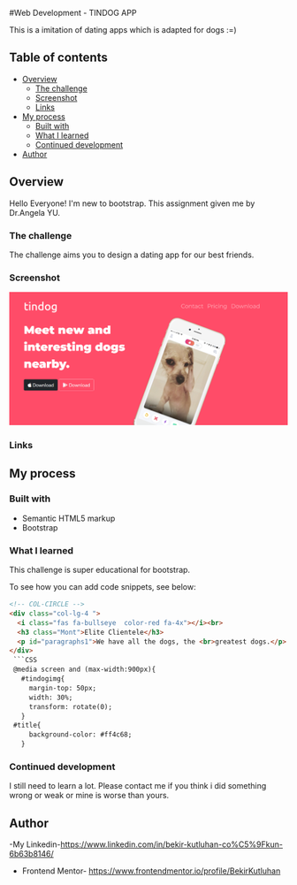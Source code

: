 #Web Development - TINDOG APP

This is a imitation of dating apps which is adapted for dogs :=)
## Table of contents

- [Overview](#overview)
  - [The challenge](#the-challenge)
  - [Screenshot](#screenshot)
  - [Links](#links)
- [My process](#my-process)
  - [Built with](#built-with)
  - [What I learned](#what-i-learned)
  - [Continued development](#continued-development)
- [Author](#author)

## Overview
Hello Everyone! I'm new to bootstrap. This assignment given me by Dr.Angela YU.
### The challenge

The challenge aims you to design a dating app for our best friends.

### Screenshot
![](images/tindog.png)

### Links



## My process

### Built with

- Semantic HTML5 markup
- Bootstrap

### What I learned

This challenge is super educational for bootstrap.

To see how you can add code snippets, see below:

```html
<!-- COL-CIRCLE -->
<div class="col-lg-4 ">
  <i class="fas fa-bullseye  color-red fa-4x"></i><br>
  <h3 class="Mont">Elite Clientele</h3>
  <p id="paragraphs1">We have all the dogs, the <br>greatest dogs.</p>
</div>
 ```CSS
 @media screen and (max-width:900px){
   #tindogimg{
     margin-top: 50px;
     width: 30%;
     transform: rotate(0);
   }
 #title{
     background-color: #ff4c68;
   }
```



### Continued development

I still need to learn a lot. Please contact me if you think i did something wrong or weak or mine is worse than yours.

## Author

-My Linkedin-https://www.linkedin.com/in/bekir-kutluhan-co%C5%9Fkun-6b63b8146/
- Frontend Mentor- https://www.frontendmentor.io/profile/BekirKutluhan
